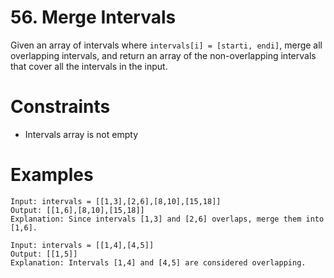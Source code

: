 # 56. Merge Intervals

Given an array of intervals where `intervals[i] = [starti, endi]`, merge all overlapping intervals,
and return an array of the non-overlapping intervals that cover all the intervals in the input.

# Constraints

- Intervals array is not empty

# Examples

```
Input: intervals = [[1,3],[2,6],[8,10],[15,18]]
Output: [[1,6],[8,10],[15,18]]
Explanation: Since intervals [1,3] and [2,6] overlaps, merge them into [1,6].
```

```
Input: intervals = [[1,4],[4,5]]
Output: [[1,5]]
Explanation: Intervals [1,4] and [4,5] are considered overlapping.
```
